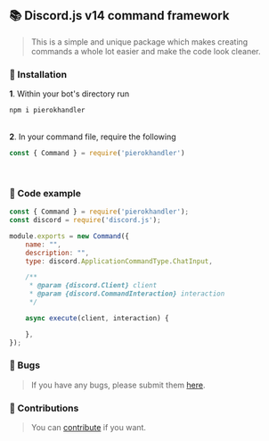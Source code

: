 ## 📚 Discord.js v14 command framework

> This is a simple and unique package which makes creating commands a whole lot easier and make the code look cleaner.

### 🚀 Installation

**1**. Within your bot's directory run

```bash
npm i pierokhandler
```

<bt></br>
**2**. In your command file, require the following

```js
const { Command } = require('pierokhandler')
```

<bt></br>

### 📑 Code example

```js
const { Command } = require('pierokhandler');
const discord = require('discord.js');

module.exports = new Command({
    name: "",
    description: "",
    type: discord.ApplicationCommandType.ChatInput,

    /**
     * @param {discord.Client} client
     * @param {discord.CommandInteraction} interaction
     */

    async execute(client, interaction) {

    },
});
```

### 🔧 Bugs

> If you have any bugs, please submit them [here](https://github.com/pierokchad/pierokhandler/issues).

### 🎲 Contributions

> You can [contribute](https://github.com/pierokchad/pierokhandler/tree/main/docs/CONTRIBUTING.md) if you want.

